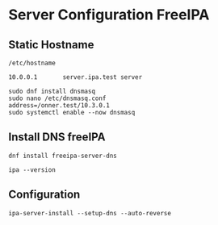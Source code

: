 # Server Configuration FreeIPA

## Static Hostname
    /etc/hostname

    10.0.0.1       server.ipa.test server

    sudo dnf install dnsmasq
    sudo nano /etc/dnsmasq.conf
    address=/onner.test/10.3.0.1
    sudo systemctl enable --now dnsmasq

## Install DNS freeIPA
    dnf install freeipa-server-dns

    ipa --version

## Configuration
    ipa-server-install --setup-dns --auto-reverse
